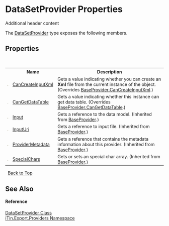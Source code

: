 # DataSetProvider Properties
Additional header content 

The <a href="T_iTin_Export_Providers_DataSetProvider">DataSetProvider</a> type exposes the following members.


## Properties
&nbsp;<table><tr><th></th><th>Name</th><th>Description</th></tr><tr><td>![Public property](media/pubproperty.gif "Public property")</td><td><a href="P_iTin_Export_Providers_DataSetProvider_CanCreateInputXml">CanCreateInputXml</a></td><td>
Gets a value indicating whether you can create an <strong>Xml</strong> file from the current instance of the object.
 (Overrides <a href="P_iTin_Export_ComponentModel_Provider_BaseProvider_CanCreateInputXml">BaseProvider.CanCreateInputXml</a>.)</td></tr><tr><td>![Public property](media/pubproperty.gif "Public property")</td><td><a href="P_iTin_Export_Providers_DataSetProvider_CanGetDataTable">CanGetDataTable</a></td><td>
Gets a value indicating whether this instance can get data table.
 (Overrides <a href="P_iTin_Export_ComponentModel_Provider_BaseProvider_CanGetDataTable">BaseProvider.CanGetDataTable</a>.)</td></tr><tr><td>![Public property](media/pubproperty.gif "Public property")</td><td><a href="P_iTin_Export_ComponentModel_Provider_BaseProvider_Input">Input</a></td><td>
Gets a reference to the data model.
 (Inherited from <a href="T_iTin_Export_ComponentModel_Provider_BaseProvider">BaseProvider</a>.)</td></tr><tr><td>![Public property](media/pubproperty.gif "Public property")</td><td><a href="P_iTin_Export_ComponentModel_Provider_BaseProvider_InputUri">InputUri</a></td><td>
Gets a reference to input file.
 (Inherited from <a href="T_iTin_Export_ComponentModel_Provider_BaseProvider">BaseProvider</a>.)</td></tr><tr><td>![Public property](media/pubproperty.gif "Public property")</td><td><a href="P_iTin_Export_ComponentModel_Provider_BaseProvider_ProviderMetadata">ProviderMetadata</a></td><td>
Gets a reference that contains the metadata information about this provider.
 (Inherited from <a href="T_iTin_Export_ComponentModel_Provider_BaseProvider">BaseProvider</a>.)</td></tr><tr><td>![Public property](media/pubproperty.gif "Public property")</td><td><a href="P_iTin_Export_ComponentModel_Provider_BaseProvider_SpecialChars">SpecialChars</a></td><td>
Gets or sets an special char array.
 (Inherited from <a href="T_iTin_Export_ComponentModel_Provider_BaseProvider">BaseProvider</a>.)</td></tr></table>&nbsp;
<a href="#datasetprovider-properties">Back to Top</a>

## See Also


#### Reference
<a href="T_iTin_Export_Providers_DataSetProvider">DataSetProvider Class</a><br /><a href="N_iTin_Export_Providers">iTin.Export.Providers Namespace</a><br />